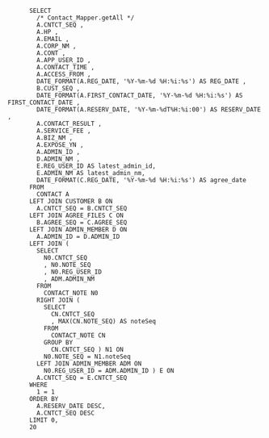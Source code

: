           SELECT
            /* Contact_Mapper.getAll */
            A.CNTCT_SEQ ,
            A.HP ,
            A.EMAIL ,
            A.CORP_NM ,
            A.CONT ,
            A.APP_USER_ID ,
            A.CONTACT_TIME ,
            A.ACCESS_FROM ,
            DATE_FORMAT(A.REG_DATE, '%Y-%m-%d %H:%i:%s') AS REG_DATE ,
            B.CUST_SEQ ,
            DATE_FORMAT(A.FIRST_CONTACT_DATE, '%Y-%m-%d %H:%i:%s') AS FIRST_CONTACT_DATE ,
            DATE_FORMAT(A.RESERV_DATE, '%Y-%m-%dT%H:%i:00') AS RESERV_DATE ,
            A.CONTACT_RESULT ,
            A.SERVICE_FEE ,
            A.BIZ_NM ,
            A.EXPOSE_YN ,
            A.ADMIN_ID ,
            D.ADMIN_NM ,
            E.REG_USER_ID AS latest_admin_id,
            E.ADMIN_NM AS latest_admin_nm,
            DATE_FORMAT(C.REG_DATE, '%Y-%m-%d %H:%i:%s') AS agree_date
          FROM
            CONTACT A
          LEFT JOIN CUSTOMER B ON
            A.CNTCT_SEQ = B.CNTCT_SEQ
          LEFT JOIN AGREE_FILES C ON
            B.AGREE_SEQ = C.AGREE_SEQ
          LEFT JOIN ADMIN_MEMBER D ON
            A.ADMIN_ID = D.ADMIN_ID
          LEFT JOIN (
            SELECT
              N0.CNTCT_SEQ 
              , N0.NOTE_SEQ 
              , N0.REG_USER_ID 
              , ADM.ADMIN_NM
            FROM
              CONTACT_NOTE N0
            RIGHT JOIN (
              SELECT
                CN.CNTCT_SEQ 
                , MAX(CN.NOTE_SEQ) AS noteSeq
              FROM
                CONTACT_NOTE CN
              GROUP BY
                CN.CNTCT_SEQ ) N1 ON
              N0.NOTE_SEQ = N1.noteSeq
            LEFT JOIN ADMIN_MEMBER ADM ON
              N0.REG_USER_ID = ADM.ADMIN_ID ) E ON
            A.CNTCT_SEQ = E.CNTCT_SEQ
          WHERE
            1 = 1
          ORDER BY
            A.RESERV_DATE DESC,
            A.CNTCT_SEQ DESC
          LIMIT 0,
          20
